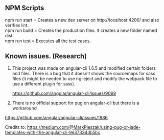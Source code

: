 ## NPM Scripts 

npm run start = Creates a new dev server on http://localhost:4200/ and also verifies lint. </br>
npm run build = Creates the production files. It creates a new folder named dist. </br>
npm run test  = Executes all the test cases. 


## Known issues. (Research)

1. This project was made on angular-cli 1.6.5 and modified certain folders and files.
   There is a bug that it doesn't shows the sourcemaps for sass files (it might be needed to use
   ng-eject and modify the webpack file to use a different plugin for sass).
   
   https://github.com/angular/angular-cli/issues/9099


2. There is no official support for pug on angular-cli but there is a workaround 
  
  https://github.com/angular/angular-cli/issues/1886

  Credits to:
  https://medium.com/@MarkPieszak/using-pug-or-jade-templates-with-the-angular-cli-9e37334db5bc


